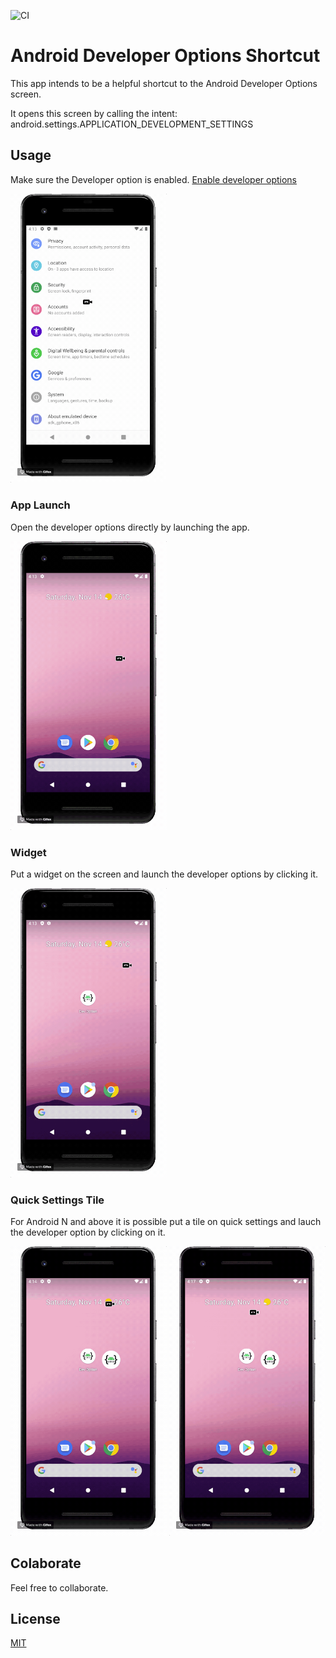 ![CI](https://github.com/helton-isac/AndroidDevOptionsShortCut/workflows/CI/badge.svg)

# Android Developer Options Shortcut

This app intends to be a helpful shortcut to the Android Developer Options screen.

It opens this screen by calling the intent: android.settings.APPLICATION_DEVELOPMENT_SETTINGS

## Usage

Make sure the Developer option is enabled. [Enable developer options](https://developer.android.com/studio/debug/dev-options)

<img src="./demo/01_EnableDevOptions.gif" width="250">

### App Launch
Open the developer options directly by launching the app.

<img src="./demo/02_AppToOpen.gif" width="250">

### Widget

Put a widget on the screen and launch the developer options by clicking it.

<img src="./demo/03_WidgetToOpen.gif" width="250">

### Quick Settings Tile

For Android N and above it is possible put a tile on quick settings and lauch the developer option by clicking on it.

<img src="./demo/04_AddTile.gif" width="250">  <img src="./demo/05_TileToOpen.gif" width="250">

## Colaborate

Feel free to collaborate.

## License
[MIT](LICENSE.txt)
